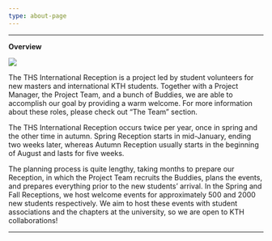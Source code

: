```yaml
---
type: about-page
---
```

- - -

**Overview**

![](/./83172644_421931325166709_8177108661995307008_n.jpeg)

The THS International Reception is a project led by student volunteers for new masters and international KTH students. Together with a Project Manager, the Project Team, and a bunch of Buddies, we are able to accomplish our goal by providing a warm welcome. For more information about these roles, please check out “The Team” section. 

The THS International Reception occurs twice per year, once in spring and the other time in autumn. Spring Reception starts in mid-January, ending two weeks later, whereas Autumn Reception usually starts in the beginning of August and lasts for five weeks. 

The planning process is quite lengthy, taking months to prepare our Reception, in which the Project Team recruits the Buddies, plans the events, and prepares everything prior to the new students’ arrival. In the Spring and Fall Receptions, we host welcome events for approximately 500 and 2000 new students respectively. We aim to host these events with student associations and the chapters at the university, so we are open to KTH collaborations! 

- - -
